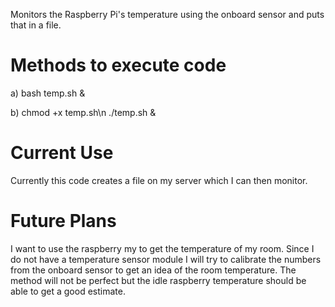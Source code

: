 Monitors the Raspberry Pi's temperature using the onboard sensor and puts that in a file.

Methods to execute code
=================================
a) bash temp.sh &

b) chmod +x temp.sh\n
   ./temp.sh &
   
Current Use
=================================
Currently this code creates a file on my server which I can then monitor.
   
Future Plans
=================================
I want to use the raspberry my to get the temperature of my room. Since I do not have a temperature sensor module I will try to calibrate the numbers from the onboard sensor to get an idea of the room temperature. The method will not be perfect but the idle raspberry temperature should be able to get a good estimate.
